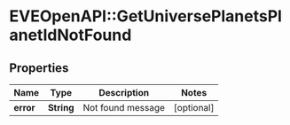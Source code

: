 # EVEOpenAPI::GetUniversePlanetsPlanetIdNotFound

## Properties
Name | Type | Description | Notes
------------ | ------------- | ------------- | -------------
**error** | **String** | Not found message | [optional] 



